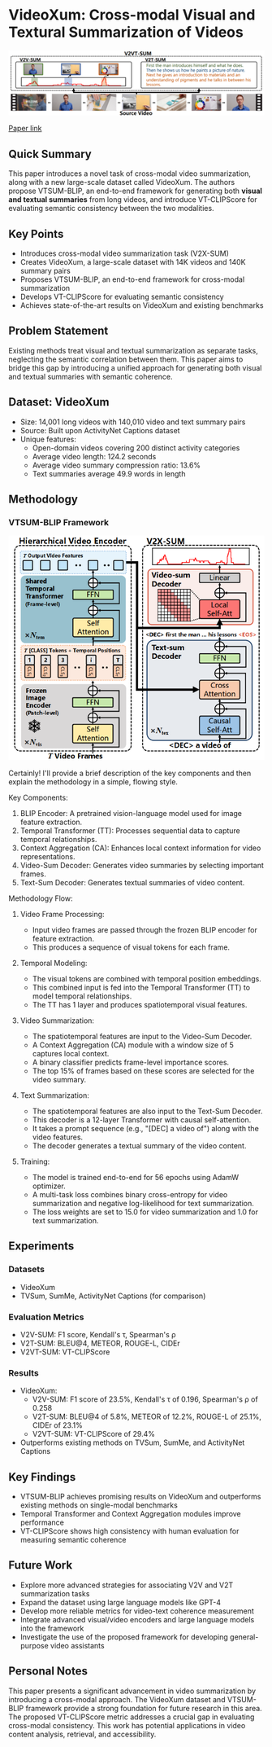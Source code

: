 # VideoXum: Cross-modal Visual and Textural Summarization of Videos

![x](header.png)

[Paper link](https://arxiv.org/pdf/2303.12060)

## Quick Summary
This paper introduces a novel task of cross-modal video summarization, along with a new large-scale dataset called VideoXum. The authors propose VTSUM-BLIP, an end-to-end framework for generating both **visual and textual summaries** from long videos, and introduce VT-CLIPScore for evaluating semantic consistency between the two modalities.

## Key Points
- Introduces cross-modal video summarization task (V2X-SUM)
- Creates VideoXum, a large-scale dataset with 14K videos and 140K summary pairs
- Proposes VTSUM-BLIP, an end-to-end framework for cross-modal summarization
- Develops VT-CLIPScore for evaluating semantic consistency
- Achieves state-of-the-art results on VideoXum and existing benchmarks

## Problem Statement
Existing methods treat visual and textual summarization as separate tasks, neglecting the semantic correlation between them. This paper aims to bridge this gap by introducing a unified approach for generating both visual and textual summaries with semantic coherence.

## Dataset: VideoXum
- Size: 14,001 long videos with 140,010 video and text summary pairs
- Source: Built upon ActivityNet Captions dataset
- Unique features: 
  - Open-domain videos covering 200 distinct activity categories
  - Average video length: 124.2 seconds
  - Average video summary compression ratio: 13.6%
  - Text summaries average 49.9 words in length

## Methodology
### VTSUM-BLIP Framework
![architecture](arch.png)

Certainly! I'll provide a brief description of the key components and then explain the methodology in a simple, flowing style.

Key Components:
1. BLIP Encoder: A pretrained vision-language model used for image feature extraction.
2. Temporal Transformer (TT): Processes sequential data to capture temporal relationships.
3. Context Aggregation (CA): Enhances local context information for video representations.
4. Video-Sum Decoder: Generates video summaries by selecting important frames.
5. Text-Sum Decoder: Generates textual summaries of video content.

Methodology Flow:

1. Video Frame Processing:
   - Input video frames are passed through the frozen BLIP encoder for feature extraction.
   - This produces a sequence of visual tokens for each frame.

2. Temporal Modeling:
   - The visual tokens are combined with temporal position embeddings.
   - This combined input is fed into the Temporal Transformer (TT) to model temporal relationships.
   - The TT has 1 layer and produces spatiotemporal visual features.

3. Video Summarization:
   - The spatiotemporal features are input to the Video-Sum Decoder.
   - A Context Aggregation (CA) module with a window size of 5 captures local context.
   - A binary classifier predicts frame-level importance scores.
   - The top 15% of frames based on these scores are selected for the video summary.

4. Text Summarization:
   - The spatiotemporal features are also input to the Text-Sum Decoder.
   - This decoder is a 12-layer Transformer with causal self-attention.
   - It takes a prompt sequence (e.g., "[DEC] a video of") along with the video features.
   - The decoder generates a textual summary of the video content.

5. Training:
   - The model is trained end-to-end for 56 epochs using AdamW optimizer.
   - A multi-task loss combines binary cross-entropy for video summarization and negative log-likelihood for text summarization.
   - The loss weights are set to 15.0 for video summarization and 1.0 for text summarization.

## Experiments
### Datasets
- VideoXum
- TVSum, SumMe, ActivityNet Captions (for comparison)

### Evaluation Metrics
- V2V-SUM: F1 score, Kendall's τ, Spearman's ρ
- V2T-SUM: BLEU@4, METEOR, ROUGE-L, CIDEr
- V2VT-SUM: VT-CLIPScore

### Results
- VideoXum:
  - V2V-SUM: F1 score of 23.5%, Kendall's τ of 0.196, Spearman's ρ of 0.258
  - V2T-SUM: BLEU@4 of 5.8%, METEOR of 12.2%, ROUGE-L of 25.1%, CIDEr of 23.1%
  - V2VT-SUM: VT-CLIPScore of 29.4%
- Outperforms existing methods on TVSum, SumMe, and ActivityNet Captions

## Key Findings
- VTSUM-BLIP achieves promising results on VideoXum and outperforms existing methods on single-modal benchmarks
- Temporal Transformer and Context Aggregation modules improve performance
- VT-CLIPScore shows high consistency with human evaluation for measuring semantic coherence

## Future Work
- Explore more advanced strategies for associating V2V and V2T summarization tasks
- Expand the dataset using large language models like GPT-4
- Develop more reliable metrics for video-text coherence measurement
- Integrate advanced visual/video encoders and large language models into the framework
- Investigate the use of the proposed framework for developing general-purpose video assistants

## Personal Notes
This paper presents a significant advancement in video summarization by introducing a cross-modal approach. The VideoXum dataset and VTSUM-BLIP framework provide a strong foundation for future research in this area. The proposed VT-CLIPScore metric addresses a crucial gap in evaluating cross-modal consistency. This work has potential applications in video content analysis, retrieval, and accessibility.